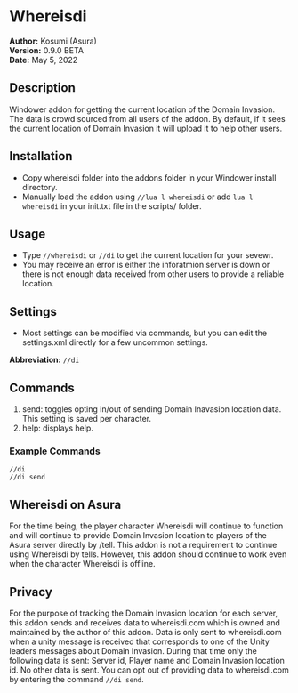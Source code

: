 # Whereisdi

**Author:**  Kosumi (Asura)<br>
**Version:**  0.9.0 BETA<br>
**Date:** May 5, 2022<br>

## Description

Windower addon for getting the current location of the Domain Invasion. The data is crowd sourced from all users of the addon. By default, if it sees the current location of Domain Invasion it will upload it to help other users.

## Installation

* Copy whereisdi folder into the addons folder in your Windower install directory.
* Manually load the addon using `//lua l whereisdi` or add `lua l whereisdi` in your init.txt file in the scripts/ folder.

## Usage

* Type `//whereisdi` or `//di` to get the current location for your sevewr.
* You may receive an error is either the inforatmion server is down or there is not enough data received from other users to provide a reliable location.

## Settings

* Most settings can be modified via commands, but you can edit the settings.xml directly for a few uncommon settings.

**Abbreviation:** `//di`

## Commands
1. send: toggles opting in/out of sending Domain Inavasion location data. This setting is saved per character.
2. help: displays help.
	
### Example Commands
```
//di
//di send
```
## Whereisdi on Asura

For the time being, the player character Whereisdi will continue to function and will continue to provide Domain Invasion location to players of the Asura server directly by /tell. This addon is not a requirement to continue using Whereisdi by tells. However, this addon should continue to work even when the character Whereisdi is offline.

## Privacy

For the purpose of tracking the Domain Invasion location for each server, this addon sends and receives data to whereisdi.com which is owned and maintained by the author of this addon. Data is only sent to whereisdi.com when a unity message is received that corresponds to one of the Unity leaders messages about Domain Invasion. During that time only the following data is sent: Server id, Player name and Domain Invasion location id. No other data is sent. You can opt out of providing data to whereisdi.com by entering the command `//di send`.

